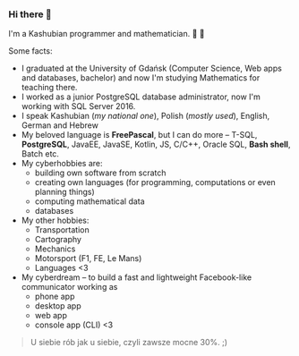 ### Hi there 👋

I'm a Kashubian programmer and mathematician. :black_heart: :yellow_heart:

Some facts:
- I graduated at the University of Gdańsk (Computer Science, Web apps and databases, bachelor) and now I'm studying Mathematics for teaching there.
- I worked as a junior PostgreSQL database administrator, now I'm working with SQL Server 2016.
- I speak Kashubian (*my national one*), Polish (*mostly used*), English, German and Hebrew
- My beloved language is **FreePascal**, but I can do more – T-SQL, **PostgreSQL**, JavaEE, JavaSE, Kotlin, JS, C/C++, Oracle SQL, **Bash shell**, Batch etc.
- My cyberhobbies are:
    * building own software from scratch
    * creating own languages (for programming, computations or even planning things)
    * computing mathematical data
    * databases
- My other hobbies:
    * Transportation
    * Cartography
    * Mechanics
    * Motorsport (F1, FE, Le Mans)
    * Languages <3
 - My cyberdream – to build a fast and lightweight Facebook-like communicator working as
    * phone app
    * desktop app
    * web app
    * console app (CLI) <3
    

>U siebie rób jak u siebie, czyli zawsze mocne 30%. ;)

<!--
**RooiGevaar19/RooiGevaar19** is a ✨ _special_ ✨ repository because its `README.md` (this file) appears on your GitHub profile.

Here are some ideas to get you started:

- 🔭 I’m currently working on ...
- 🌱 I’m currently learning ...
- 👯 I’m looking to collaborate on ...
- 🤔 I’m looking for help with ...
- 💬 Ask me about ...
- 📫 How to reach me: ...
- 😄 Pronouns: ...
- ⚡ Fun fact: ...
-->
